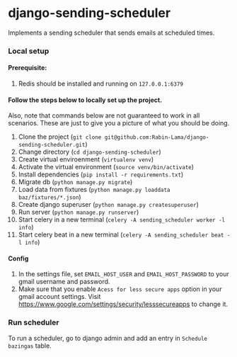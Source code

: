 # django-sending-scheduler
Implements a sending scheduler that sends emails at scheduled times.

### **Local setup**
#### **Prerequisite**:
1. Redis should be installed and running on `127.0.0.1:6379`


#### **Follow the steps below to locally set up the project.**

Also, note that commands below are not guaranteed to work in all scenarios. These are just to give you a picture of what you should be doing.
1. Clone the project (`git clone git@github.com:Rabin-Lama/django-sending-scheduler.git`)
2. Change directory (`cd django-sending-scheduler`)
3. Create virtual enviroenment (`virtualenv venv`)
4. Activate the virtual environment (`source venv/bin/activate`)
5. Install dependencies (`pip install -r requirements.txt`)
6. Migrate db (`python manage.py migrate`)
7. Load data from fixtures (`python manage.py loaddata baz/fixtures/*.json`)
8. Create django superuser (`python manage.py createsuperuser`)
9. Run server (`python manage.py runserver`)
10. Start celery in a new terminal (`celery -A sending_scheduler worker -l info`)
11. Start celery beat in a new terminal (`celery -A sending_scheduler beat -l info`)


#### **Config**
1. In the settings file, set `EMAIL_HOST_USER` and `EMAIL_HOST_PASSWORD` to your gmail username and password. 
2. Make sure that you enable `Acess for less secure apps` option in your gmail account settings. Visit https://www.google.com/settings/security/lesssecureapps to change it.

### **Run scheduler**
To run a scheduler, go to django admin and add an entry in `Schedule bazingas` table.
